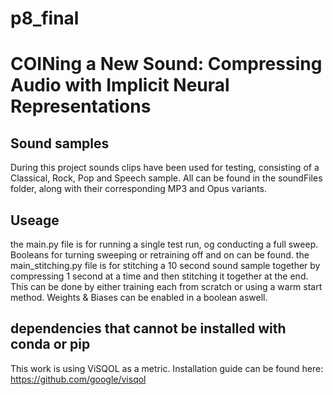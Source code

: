 # p8_final
# COINing a New Sound: Compressing Audio with Implicit Neural Representations

## Sound samples
During this project sounds clips have been used for testing, consisting of a Classical, Rock, Pop and Speech sample. All can be found in the soundFiles folder, along with their corresponding MP3 and Opus variants.

## Useage
the main.py file is for running a single test run, og conducting a full sweep. Booleans for turning sweeping or retraining off and on can be found.
the main_stitching.py file is for stitching a 10 second sound sample together by compressing 1 second at a time and then stitching it together at the end. This can be done by either training each from scratch or using a warm start method. Weights & Biases can be enabled in a boolean aswell.



## dependencies that cannot be installed with conda or pip
This work is using ViSQOL as a metric. Installation guide can be found here: https://github.com/google/visqol
